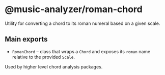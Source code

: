 # @music-analyzer/roman-chord

Utility for converting a chord to its roman numeral based on a given scale.

## Main exports

- `RomanChord` – class that wraps a `Chord` and exposes its `roman` name relative to the provided `Scale`.

Used by higher level chord analysis packages.
